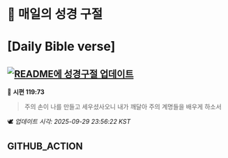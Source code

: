 # 🙏 매일의 성경 구절
# [Daily Bible verse]
## [![README에 성경구절 업데이트](https://github.com/DONGSUKA/first_test/actions/workflows/update-readme-bible.yml/badge.svg)](https://github.com/DONGSUKA/first_test/actions/workflows/update-readme-bible.yml)
<!-- START_BIBLE_VERSE -->
📖 **시편 119:73**
> 주의 손이 나를 만들고 세우셨사오니 내가 깨달아 주의 계명들을 배우게 하소서

🕊️ _업데이트 시각: 2025-09-29 23:56:22 KST_
  <!-- END_BIBLE_VERSE -->
## GITHUB_ACTION
